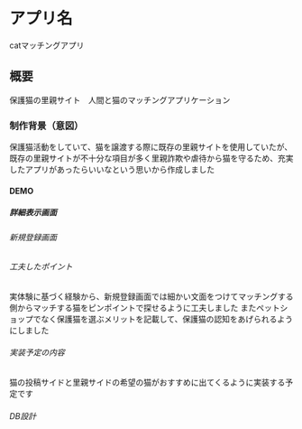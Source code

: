 # アプリ名
catマッチングアプリ
## 概要
保護猫の里親サイト　人間と猫のマッチングアプリケーション
### 制作背景（意図）
保護猫活動をしていて、猫を譲渡する際に既存の里親サイトを使用していたが、既存の里親サイトが不十分な項目が多く里親詐欺や虐待から猫を守るため、充実したアプリがあったらいいなという思いから作成しました
#### DEMO

##### 詳細表示画面
###### 新規登録画面
###### 工夫したポイント
実体験に基づく経験から、新規登録画面では細かい文面をつけてマッチングする側からマッチする猫をピンポイントで探せるように工夫しました
またペットショップでなく保護猫を選ぶメリットを記載して、保護猫の認知をあげられるようにしました
###### 実装予定の内容
猫の投稿サイドと里親サイドの希望の猫がおすすめに出てくるように実装する予定です
###### DB設計
